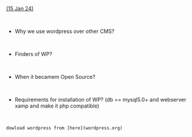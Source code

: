 <u>(15 Jan 24)</u>

<br>

- Why we use wordpress over other CMS?

<br>

- Finders of WP?

<br>

- When it becamem Open Source?

<br>

- Requirements for installation of WP? (db == mysql5.0+ and webserver xamp and make it php compatible)

<br>

    dowload wordpress from [here](wordpress.org)
